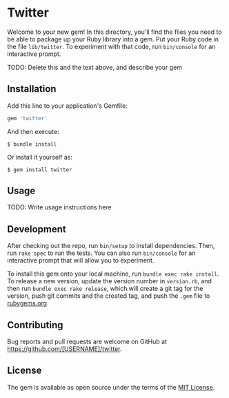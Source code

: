 # Twitter

Welcome to your new gem! In this directory, you'll find the files you need to be able to package up your Ruby library into a gem. Put your Ruby code in the file `lib/twitter`. To experiment with that code, run `bin/console` for an interactive prompt.

TODO: Delete this and the text above, and describe your gem

## Installation

Add this line to your application's Gemfile:

```ruby
gem 'twitter'
```

And then execute:

    $ bundle install

Or install it yourself as:

    $ gem install twitter

## Usage

TODO: Write usage instructions here

## Development

After checking out the repo, run `bin/setup` to install dependencies. Then, run `rake spec` to run the tests. You can also run `bin/console` for an interactive prompt that will allow you to experiment.

To install this gem onto your local machine, run `bundle exec rake install`. To release a new version, update the version number in `version.rb`, and then run `bundle exec rake release`, which will create a git tag for the version, push git commits and the created tag, and push the `.gem` file to [rubygems.org](https://rubygems.org).

## Contributing

Bug reports and pull requests are welcome on GitHub at https://github.com/[USERNAME]/twitter.

## License

The gem is available as open source under the terms of the [MIT License](https://opensource.org/licenses/MIT).
